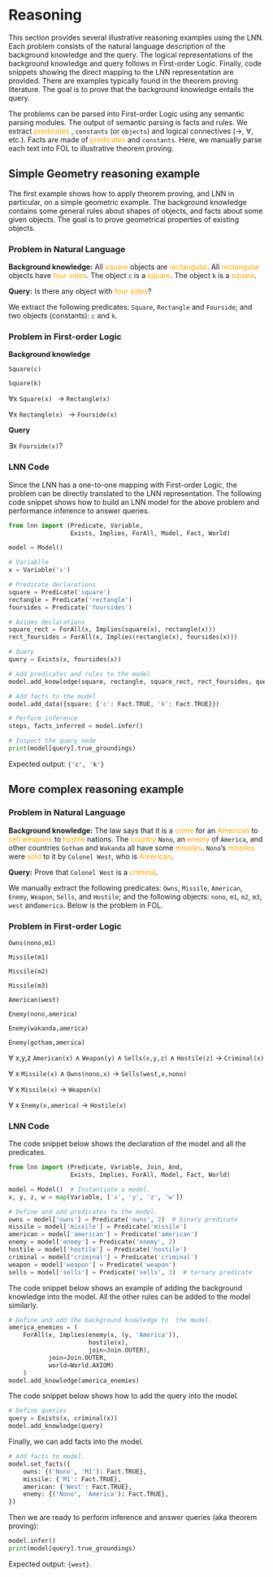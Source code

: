 # Reasoning 

This section provides several illustrative reasoning examples using the LNN. Each problem consists
of the natural language description of the background knowledge and the query. The logical 
representations of the background knowledge and query follows in First-order Logic. Finally,
code snippets showing the direct mapping to the LNN representation are provided. There are examples
typically found in the theorem proving literature. The goal is to prove that the background 
knowledge entails the query. 

The problems can be parsed into First-order Logic using any semantic parsing modules.
The output of semantic parsing is facts and rules. 
We extract <span style="color:orange">predicates</span> , `constants` (or `objects`)
and logical connectives (&rarr;, &forall;, etc.). 
Facts are made of <span style="color:orange">predicates</span> and `constants`. Here, we manually
parse each text into FOL to illustrative theorem proving.

## Simple Geometry reasoning example

The first example shows how to apply theorem proving, and LNN in particular, on a simple geometric
example. The background knowledge contains some general rules about shapes of objects, and
facts about some given objects. The goal is to prove geometrical properties of existing objects.

### Problem in Natural Language
**Background knowledge:** All <span style="color:orange">square</span> objects are <span style="color:orange">rectangular</span>. 
All <span style="color:orange">rectangular</span> objects have <span style="color:orange">four sides</span>. 
The object `c` is a <span style="color:orange">square</span>. The object `k` is a <span style="color:orange">square</span>.

**Query:** Is there any object with <span style="color:orange">four sides</span>?

We extract the following predicates: `Square`, `Rectangle` and `Fourside`; and two objects
(constants): `c` and `k`.

### Problem in First-order Logic
**Background knowledge**

``Square(c)`` 

``Square(k)``

&forall;x ``Square(x) `` &rarr; ``Rectangle(x)``

&forall;x ``Rectangle(x) `` &rarr; ``Fourside(x)``

**Query**

&exist;x ``Fourside(x)``?

### LNN Code

Since the LNN has a one-to-one mapping with First-order Logic, the problem can be 
directly translated to the LNN representation. The following code snippet shows how to
build an LNN model for the above problem and performance inference to answer queries.

```python
from lnn import (Predicate, Variable,
                 Exists, Implies, ForAll, Model, Fact, World)

model = Model()

# Variablle
x = Variable('x')

# Predicate declarations
square = Predicate('square')
rectangle = Predicate('rectangle')
foursides = Predicate('foursides')

# Axioms declarations
square_rect = ForAll(x, Implies(square(x), rectangle(x)))
rect_foursides = ForAll(x, Implies(rectangle(x), foursides(x)))

# Query
query = Exists(x, foursides(x))

# Add predicates and rules to the model
model.add_knowledge(square, rectangle, square_rect, rect_foursides, query)

# Add facts to the model
model.add_data({square: {'c': Fact.TRUE, 'k': Fact.TRUE}})

# Perform inference
steps, facts_inferred = model.infer()

# Inspect the query node
print(model[query].true_groundings)
```

Expected output: `{'c', 'k'}`

## More complex reasoning example

### Problem in Natural Language
**Background knowledge:** The law says that it is a <span style="color:orange">crime</span> for an <span style="color:orange">American</span> to <span style="color:orange">sell</span> <span style="color:orange">weapons</span> to <span style="color:orange">hostile</span> nations. 
The <span style="color:orange">country</span> `Nono`, an <span style="color:orange">enemy</span> of `America`, and other countries `Gotham` and `Wakanda` all have some <span style="color:orange">missiles</span>. 
`Nono`’s <span style="color:orange">missiles</span> were <span style="color:orange">sold</span> to it by `Colonel West`, who is <span style="color:orange">American</span>.

**Query:** Prove that `Colonel West` is a <span style="color:orange">criminal</span>.

We manually extract the following predicates: `Owns`, `Missile`, `American`, `Enemy`, 
`Weapon`, `Sells`, and `Hostile`; and the following objects: `nono`, `m1`, `m2`, `m3`, `west`
and`america`. Below is the problem in FOL.

### Problem in First-order Logic

`Owns(nono,m1)`

`Missile(m1)`

`Missile(m2)`

`Missile(m3)`

`American(west)`

`Enemy(nono,america)`

`Enemy(wakanda,america)`

`Enemy(gotham,america)`

&forall; x,y,z `American(x)` &and; `Weapon(y)` &and; `Sells(x,y,z)` &and; `Hostile(z)` &rarr; `Criminal(x)`

&forall; x `Missile(x)` &and; `Owns(nono,x)` &rarr; `Sells(west,x,nono)`

&forall; x `Missile(x)` &rarr; `Weapon(x)`

&forall; x `Enemy(x,america)` &rarr; `Hostile(x)`

### LNN Code

The code snippet below shows the declaration of the model and all the predicates.

```python
from lnn import (Predicate, Variable, Join, And,
                 Exists, Implies, ForAll, Model, Fact, World)

model = Model()  # Instantiate a model.
x, y, z, w = map(Variable, ['x', 'y', 'z', 'w'])

# Define and add predicates to the model.
owns = model['owns'] = Predicate('owns', 2)  # binary predicate
missile = model['missile'] = Predicate('missile')
american = model['american'] = Predicate('american')
enemy = model['enemy'] = Predicate('enemy', 2)
hostile = model['hostile'] = Predicate('hostile')
criminal = model['criminal'] = Predicate('criminal')
weapon = model['weapon'] = Predicate('weapon')
sells = model['sells'] = Predicate('sells', 3)  # ternary predicate

```

The code snippet below shows an example of adding the background knowledge into the model. All
the other rules can be added to the model similarly.
```python
# Define and add the background knowledge to  the model.
america_enemies = (
    ForAll(x, Implies(enemy(x, (y, 'America')), 
                      hostile(x),
                      join=Join.OUTER),
           join=Join.OUTER, 
           world=World.AXIOM)
    )
model.add_knowledge(america_enemies)
```

The code snippet below shows how to add the query into the model.

```python
# Define queries
query = Exists(x, criminal(x))
model.add_knowledge(query)
```

Finally, we can add facts into the model.

```python
# Add facts to model.
model.set_facts({
    owns: {('Nono', 'M1'): Fact.TRUE},
    missile: {'M1': Fact.TRUE},
    american: {'West': Fact.TRUE},
    enemy: {('Nono', 'America'): Fact.TRUE},
})
```

Then we are ready to perform inference and answer queries (aka theorem proving):

```python
model.infer()
print(model[query].true_groundings)
```

Expected output: `{west}`.